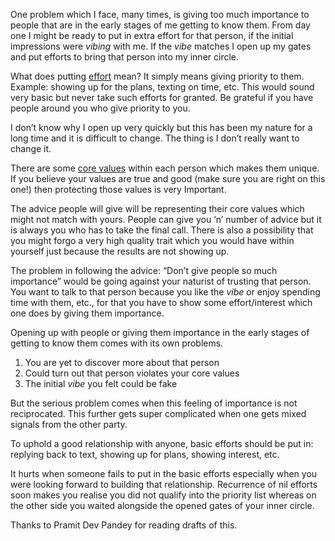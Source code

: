 One problem which I face, many times, is giving too much importance to people that are in the early stages of me getting to know them. From day one I might be ready to put in extra effort for that person, if the initial impressions were _vibing_ with me. If the _vibe_ matches I open up my gates and put efforts to bring that person into my inner circle.

What does putting [effort](https://arjunbadola.blog/Efforts/) mean? It simply means giving priority to them. Example: showing up for the plans, texting on time, etc. This would sound very basic but never take such efforts for granted. Be grateful if you have people around you who give priority to you.

I don’t know why I open up very quickly but this has been my nature for a long time and it is difficult to change. The thing is I don’t really want to change it.

There are some [core values](https://arjunbadola.blog/core-values/) within each person which makes them unique. If you believe your values are true and good (make sure you are right on this one!) then protecting those values is very Important.

The advice people will give will be representing their core values which might not match with yours. People can give you ‘n’ number of advice but it is always you who has to take the final call. There is also a possibility that you might forgo a very high quality trait which you would have within yourself just because the results are not showing up.

The problem in following the advice: “Don’t give people so much importance” would be going against your naturist of trusting that person. You want to talk to that person because you like the _vibe_ or enjoy spending time with them, etc., for that you have to show some effort/interest which one does by giving them importance.

Opening up with people or giving them importance in the early stages of getting to know them comes with its own problems.
1. You are yet to discover more about that person
2. Could turn out that person violates your core values
3. The initial _vibe_ you felt could be fake

But the serious problem comes when this feeling of importance is not reciprocated. This further gets super complicated when one gets mixed signals from the other party.

To uphold a good relationship with anyone, basic efforts should be put in: replying back to text, showing up for plans, showing interest, etc.

It hurts when someone fails to put in the basic efforts especially when you were looking forward to building that relationship. Recurrence of nil efforts soon makes you realise you did not qualify into the priority list whereas on the other side you waited alongside the opened gates of your inner circle.

Thanks to Pramit Dev Pandey for reading drafts of this.
